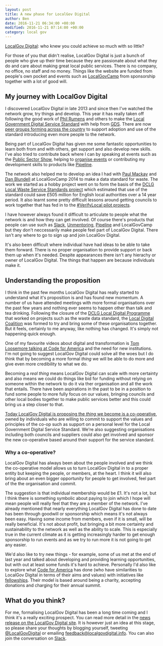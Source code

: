 ```yaml
---
layout: post
title: A new phase for LocalGov Digital
author: Ben
date: 2016-11-21 06:34:00 +00:00
modified: 2016-11-21 07:14:00 +00:00
category: local gov
---
```


[LocalGov Digital](http://localgovdigital.info): who knew you could achieve so much with so little?

For those of you that didn't realise, LocalGov Digital is just a bunch of people who give up their time because they are passionate about what they do and care about making great local public services. There is no company, no office, no staff and no money. Things like the website are funded from people's own pocket and events such as [LocalGovCamp](http://localgovdigital.info/localgovcamp) from sponsorship together with a lot of good will.

## My journey with LocalGov Digital

I discovered LocalGov Digital in late 2013 and since then I've watched the network grow, try things and develop. This year it has really taken off following the good work of [Phil Rumens](http://philrumens.blogspot.co.uk/) and others to make the [Local Government Digital Service Standard](https://localgovdigital.info/digital-service-standard) with help from [GDS](https://gds.blog.gov.uk/2016/03/01/guest-post-building-a-local-government-digital-standard/). There are now [peer groups forming across the country](http://www.eventbrite.co.uk/o/localgov-digital-10479776496) to support adoption and use of the standard introducing even more people to the network.

Being part of LocalGov Digital has given me some fantastic opportunities to learn both from and with others, get support and also develop new skills. I've also tried to contribute back where I can by speaking at events such as the [Public Sector Show](http://www.psshow.co.uk), helping to [organise events](http://localgovdigital.info/news/localgov-digital-makers-meet-up/) or contributing my development skills to products like [Pipeline](http://pipeline.localgovdigital.info/).

The network also helped me to develop an idea I had with [Paul Mackay](http://www.folklabs.com/about-us/paul-mackay/) and [Dan Blundell](https://www.danblundell.com/) at LocalGovCamp 2014 to make a data standard for waste. The work we started as a hobby project went on to form the basis of the [DCLG Local Waste Service Standards project](http://www.localdigitalcoalition.uk/product/local-waste-service-standards-project/) which estimated that use of the standard could save £505 million for English local authorities over a 14 year period. It also learnt some pretty difficult lessons around getting councils to work together that has fed in to the [#VerifyLocal pilot projects](https://identityassurance.blog.gov.uk/2016/10/03/verifylocal-pilots-are-open-for-business/).

I have however always found it difficult to articulate to people what the network is and how they can get involved. Of course there's products that people can use such as [Slack](https://localgovdigital.slack.com), [Unmentoring](http://localgovdigital.info/unmentoring), [Pipeline](http://pipeline.localgovdigital.info) and LocalGovCamp but they don't neccessarily make people feel part of LocalGov Digital. There isn't any where to go to sign up and join LocalGov Digital.

It's also been difficult where individual have had ideas to be able to take them forward. There is no proper organisation to provide support or back them up when it's needed. Despite appearances there isn't any hierachy or owner of LocalGov Digital. The things that happen are because individuals make it.

## Understanding the proposition

I think in the past few months LocalGov Digital has really started to understand what it's proposition is and has found new momentum. A number of us have attended meetings with more formal organisations over the past few years and nothing ever seems to happen other than talk and tea drinking. Following the closure of the [DCLG Local Digital Programme](http://webarchive.nationalarchives.gov.uk/20160330154530/http://localdirect.gov.uk/) that worked on projects such as the waste data standard, the [Local Digital Coalition](http://www.localdigitalcoalition.uk/) was formed to try and bring some of these organisations together. But it feels, certainly to me anyway, like nothing has changed. It's simply not happening quick enough.

One of my favourite videos about digital and transformation is [Tom Loosemore talking at Code for America](https://www.youtube.com/watch?v=VjE_zj-7A7A&t=1806s&list=PLDGsBgVz2W87cAfk2y2SSods5kvlykpLi&index=1) and the need for new institutions. I'm not going to suggest LocalGov Digital could solve all the woes but I do think that by becoming a more formal _thing_ we will be able to do more and give even more credibility to what we do.

Becoming a _real thing_ means LocalGov Digital can scale with more certainty and also means we could do things like bid for funding without relying on someone within the network to do it via ther organisation and all the work that entails. There have been aspirations in the past to be in a position to fund some people to more fully focus on our values, bringing councils and other local bodies together to make public services better and this could bring us a step closer to that.

[Today LocalGov Digital is proposing the _thing_ we become is a co-operative](http://localgovdigital.info/news/co-operative-consultation/), owned by individuals who are willing to commit to support the values and principles of the co-op such as support on a personal level for the Local Government Digital Service Standard. We're also suggesting organisations including both councils and suppliers could also get involved and sponsor the new co-operative based around their support for the service standard.

### Why a co-operative?

LocalGov Digital has always been about the people involved and we think the co-operative model allows us to turn LocalGov Digital in to a proper entity but keeping the people, or members, at the heart. I think it will also bring about an even bigger opportunity for people to get involved, feel part of the the organisation and commit.

The suggestion is that individual membership would be £1. It's not a lot, but I think there is something symbolic about paying to join which I hope will mean people will really feel that they are a member of the network. I've already mentioned that nearly everything LocalGov Digital has done to date has been through goodwill or sponsorship which means it's not always been easy. Having some income from members, even if it is small, will be really beneficial. It's not about profit, but bringing a bit more certainty and sustainability to the network as well as the ability to scale. This is especially true in the current climate as it is getting increasingly harder to get enough sponsorship to run events and as we try to run more it is not going to get any easier.

We'd also like to try new things - for example, some of us met at the end of last year and talked about developing and providing learning opportunities, but with out at least some funds it's hard to achieve. Personally I'd also like to explore what [Code for America](https://www.codeforamerica.org/about-us) has done (who have similarities to LocalGov Digital in terms of their aims and values) with initiatives like [fellowships](https://www.codeforamerica.org/do-something/work-with-us). Their model is based around being a charity, accepting donations and charging for their annual summit.

## What do you think?

For me, formalising LocalGov Digital has been a long time coming and I think it's a really exciting prospect. You can read more detail in the [news release on the LocalGov Digital site](http://localgovdigital.info). It is however just an idea at this stage, so please share your thoughts by blogging yourself, tweeting [@LocalGovDigital](https://twitter.com/LocalGovDigital) or emailing <feedback@localgovdigital.info>. You can also join the conversation on [Slack](https://localgovdigital.slack.com/messages/co-op_consultation/).
